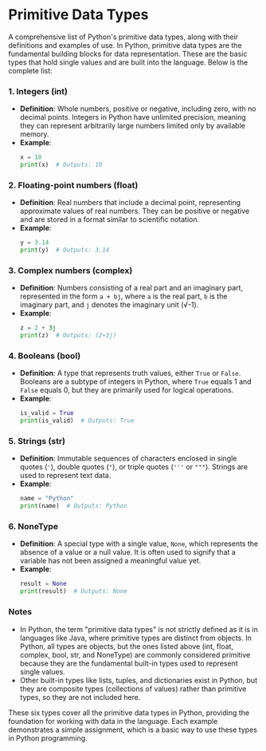 # Primitive Data Types

A comprehensive list of Python's primitive data types, along with their definitions and examples of use. In Python, primitive data types are the fundamental building blocks for data representation. These are the basic types that hold single values and are built into the language. Below is the complete list:

### 1. Integers (int)
- **Definition**: Whole numbers, positive or negative, including zero, with no decimal points. Integers in Python have unlimited precision, meaning they can represent arbitrarily large numbers limited only by available memory.
- **Example**:
  ```python
  x = 10
  print(x)  # Outputs: 10
  ```

### 2. Floating-point numbers (float)
- **Definition**: Real numbers that include a decimal point, representing approximate values of real numbers. They can be positive or negative and are stored in a format similar to scientific notation.
- **Example**:
  ```python
  y = 3.14
  print(y)  # Outputs: 3.14
  ```

### 3. Complex numbers (complex)
- **Definition**: Numbers consisting of a real part and an imaginary part, represented in the form `a + bj`, where `a` is the real part, `b` is the imaginary part, and `j` denotes the imaginary unit (√-1).
- **Example**:
  ```python
  z = 2 + 3j
  print(z)  # Outputs: (2+3j)
  ```

### 4. Booleans (bool)
- **Definition**: A type that represents truth values, either `True` or `False`. Booleans are a subtype of integers in Python, where `True` equals 1 and `False` equals 0, but they are primarily used for logical operations.
- **Example**:
  ```python
  is_valid = True
  print(is_valid)  # Outputs: True
  ```

### 5. Strings (str)
- **Definition**: Immutable sequences of characters enclosed in single quotes (`'`), double quotes (`"`), or triple quotes (`'''` or `"""`). Strings are used to represent text data.
- **Example**:
  ```python
  name = "Python"
  print(name)  # Outputs: Python
  ```

### 6. NoneType
- **Definition**: A special type with a single value, `None`, which represents the absence of a value or a null value. It is often used to signify that a variable has not been assigned a meaningful value yet.
- **Example**:
  ```python
  result = None
  print(result)  # Outputs: None
  ```

### Notes
- In Python, the term "primitive data types" is not strictly defined as it is in languages like Java, where primitive types are distinct from objects. In Python, all types are objects, but the ones listed above (int, float, complex, bool, str, and NoneType) are commonly considered primitive because they are the fundamental built-in types used to represent single values.
- Other built-in types like lists, tuples, and dictionaries exist in Python, but they are composite types (collections of values) rather than primitive types, so they are not included here.

These six types cover all the primitive data types in Python, providing the foundation for working with data in the language. Each example demonstrates a simple assignment, which is a basic way to use these types in Python programming.